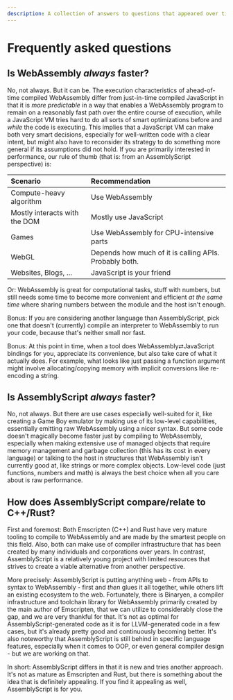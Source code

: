 ```yaml
---
description: A collection of answers to questions that appeared over time.
---
```


# Frequently asked questions

## Is WebAssembly _always_ faster?

No, not always. But it can be. The execution characteristics of ahead-of-time compiled WebAssembly differ from just-in-time compiled JavaScript in that it is _more predictable_ in a way that enables a WebAssembly program to remain on a reasonably fast path over the entire course of execution, while a JavaScript VM tries hard to do all sorts of smart optimizations before and _while_ the code is executing. This implies that a JavaScript VM can make both very smart decisions, especially for well-written code with a clear intent, but might also have to reconsider its strategy to do something more general if its assumptions did not hold. If you are primarily interested in performance, our rule of thumb \(that is: from an AssemblyScript perspective\) is:

| Scenario | Recommendation |
| :--- | :--- |
| Compute-heavy algorithm | Use WebAssembly |
| Mostly interacts with the DOM | Mostly use JavaScript |
| Games | Use WebAssembly for CPU-intensive parts |
| WebGL | Depends how much of it is calling APIs. Probably both. |
| Websites, Blogs, ... | JavaScript is your friend |

Or: WebAssembly is great for computational tasks, stuff with numbers, but still needs some time to become more convenient and efficient _at the same time_ where sharing numbers between the module and the host isn't enough.

Bonus: If you are considering another language than AssemblyScript, pick one that doesn't \(currently\) compile an interpreter to WebAssembly to run your code, because that's neither small nor fast.

Bonus: At this point in time, when a tool does WebAssembly⇄JavaScript bindings for you, appreciate its convenience, but also take care of what it actually does. For example, what looks like just passing a function argument might involve allocating/copying memory with implicit conversions like re-encoding a string.

## Is AssemblyScript _always_ faster?

No, not always. But there are use cases especially well-suited for it, like creating a Game Boy emulator by making use of its low-level capabilities, essentially emitting raw WebAssembly using a nicer syntax. But some code doesn't magically become faster just by compiling to WebAssembly, especially when making extensive use of managed objects that require memory management and garbage collection \(this has its cost in every language\) or talking to the host in structures that WebAssembly isn't currently good at, like strings or more complex objects. Low-level code \(just functions, numbers and math\) is always the best choice when all you care about is raw performance.

## How does AssemblyScript compare/relate to C++/Rust?

First and foremost: Both Emscripten \(C++\) and Rust have very mature tooling to compile to WebAssembly and are made by the smartest people on this field. Also, both can make use of compiler infrastructure that has been created by many individuals and corporations over years. In contrast, AssemblyScript is a relatively young project with limited resources that strives to create a viable alternative from another perspective.

More precisely: AssemblyScript is putting anything web - from APIs to syntax to WebAssembly - first and _then_ glues it all together, while others lift an existing ecosystem to the web. Fortunately, there is Binaryen, a compiler infrastructure and toolchain library for WebAssembly primarily created by the main author of Emscripten, that we can utilize to considerably close the gap, and we are very thankful for that. It's not as optimal for AssemblyScript-generated code as it is for LLVM-generated code in a few cases, but it's already pretty good and continuously becoming better. It's also noteworthy that AssemblyScript is still behind in specific language features, especially when it comes to OOP, or even general compiler design - but we are working on that.

In short: AssemblyScript differs in that it is new and tries another approach. It's not as mature as Emscripten and Rust, but there is something about the idea that is definitely appealing. If you find it appealing as well, AssemblyScript is for you.

